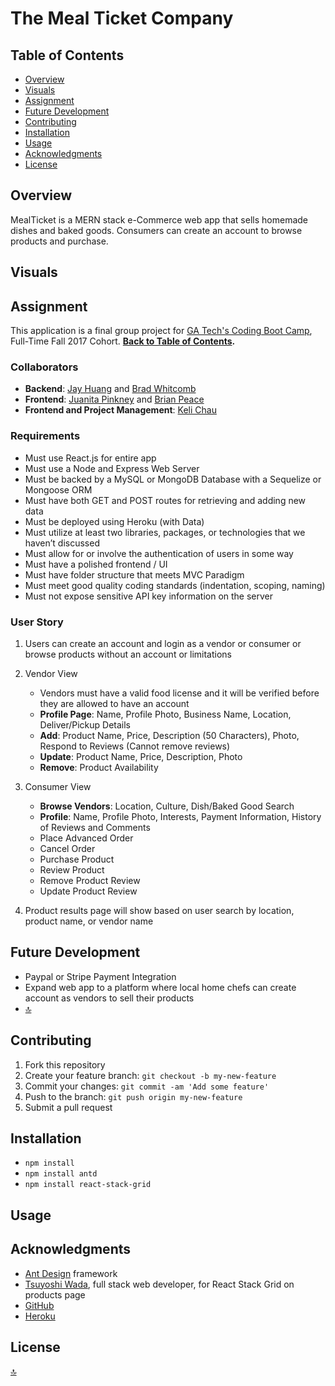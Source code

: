 # The Meal Ticket Company

## Table of Contents  
+ [Overview](#overview)  
+ [Visuals](#visuals)
+ [Assignment](#assignment)
+ [Future Development](#future-development)
+ [Contributing](#contributing)
+ [Installation](#installation)
+ [Usage](#usage)
+ [Acknowledgments](#acknowledgments)
+ [License](#license)

## Overview

MealTicket is a MERN stack e-Commerce web app that sells homemade dishes and baked goods. Consumers can create an account to browse products and purchase.

## Visuals

## Assignment
This application is a final group project for [GA Tech's Coding Boot Camp](https://codingbootcamp.pe.gatech.edu/), Full-Time Fall 2017 Cohort. **[Back to Table of Contents](#table-of-contents).**

### Collaborators
+ **Backend**: [Jay Huang](https://www.github.com/aznprox) and [Brad Whitcomb](https://www.github.com/)
+ **Frontend**: [Juanita Pinkney](https://www.github.com/juanitanpinkney) and [Brian Peace](https://www.github.com/bpeace71)
+ **Frontend and Project Management**: [Keli Chau](https://www.github.com/kelichau)

### Requirements
+ Must use React.js for entire app
+ Must use a Node and Express Web Server
+ Must be backed by a MySQL or MongoDB Database with a Sequelize or Mongoose ORM  
+ Must have both GET and POST routes for retrieving and adding new data
+ Must be deployed using Heroku (with Data)
+ Must utilize at least two libraries, packages, or technologies that we haven’t discussed
+ Must allow for or involve the authentication of users in some way
+ Must have a polished frontend / UI 
+ Must have folder structure that meets MVC Paradigm
+ Must meet good quality coding standards (indentation, scoping, naming)
+ Must not expose sensitive API key information on the server

### User Story
1. Users can create an account and login as a vendor or consumer or browse products  without an account or limitations

2. Vendor View
    + Vendors must have a valid food license and it will be verified before they are allowed to have an account
    + **Profile Page**: Name, Profile Photo, Business Name, Location, Deliver/Pickup Details
    + **Add**: Product Name, Price, Description (50 Characters), Photo, Respond to Reviews (Cannot remove reviews)
    + **Update**: Product Name, Price, Description, Photo
    + **Remove**: Product Availability

3. Consumer View
    + **Browse Vendors**: Location, Culture, Dish/Baked Good Search
    + **Profile**: Name, Profile Photo, Interests, Payment Information, History of Reviews and Comments
    + Place Advanced Order
    + Cancel Order
    + Purchase Product
    + Review Product
    + Remove Product Review
    + Update Product Review

4. Product results page will show based on user search by location, product name, or vendor name

## Future Development
+ Paypal or Stripe Payment Integration
+ Expand web app to a platform where local home chefs can create account as vendors to sell their products
+ [:top:](#the-meal-ticket-company)

## Contributing
1. Fork this repository
2. Create your feature branch: `git checkout -b my-new-feature`
3. Commit your changes: `git commit -am 'Add some feature'`
4. Push to the branch: `git push origin my-new-feature`
5. Submit a pull request

## Installation 
+ `npm install`
+ `npm install antd`
+ `npm install react-stack-grid`

## Usage

## Acknowledgments
+ [Ant Design](https://ant.design/) framework 
+ [Tsuyoshi Wada](https://www.github.com/tsuyoshiwada), full stack web developer, for React Stack Grid on products page
+ [GitHub](http://www.github.com)
+ [Heroku](http://www.heroku.com)

## License

[:top:](#the-meal-ticket-company)